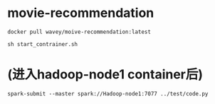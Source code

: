 # movie-recommendation

```
docker pull wavey/moive-recommendation:latest
```
 
```
sh start_contrainer.sh
```
# (进入hadoop-node1 container后)
```
spark-submit --master spark://Hadoop-node1:7077 ../test/code.py
```